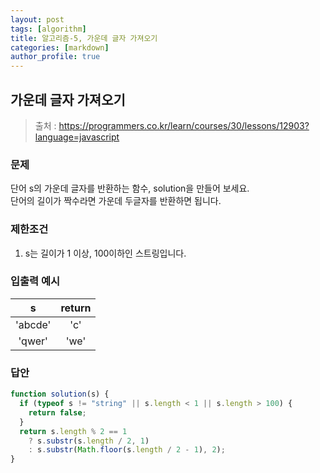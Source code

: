 ```yaml
---
layout: post
tags: [algorithm]
title: 알고리즘-5, 가운데 글자 가져오기
categories: [markdown]
author_profile: true
---
```


## 가운데 글자 가져오기

> 출처 : <https://programmers.co.kr/learn/courses/30/lessons/12903?language=javascript>

### 문제

단어 s의 가운데 글자를 반환하는 함수, solution을 만들어 보세요.  
단어의 길이가 짝수라면 가운데 두글자를 반환하면 됩니다.

### 제한조건

1. s는 길이가 1 이상, 100이하인 스트링입니다.

### 입출력 예시

|    s    | return |
| :-----: | :----: |
| 'abcde' |  'c'   |
| 'qwer'  |  'we'  |

### 답안

```javascript
function solution(s) {
  if (typeof s != "string" || s.length < 1 || s.length > 100) {
    return false;
  }
  return s.length % 2 == 1
    ? s.substr(s.length / 2, 1)
    : s.substr(Math.floor(s.length / 2 - 1), 2);
}
```
